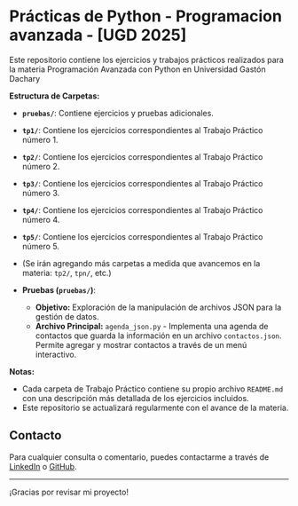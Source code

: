 # Prácticas de Python - Programacion avanzada - [UGD 2025]

Este repositorio contiene los ejercicios y trabajos prácticos realizados para la materia Programación Avanzada con Python en Universidad Gastón Dachary

**Estructura de Carpetas:**

- **`pruebas/`**: Contiene ejercicios y pruebas adicionales.
- **`tp1/`**: Contiene los ejercicios correspondientes al Trabajo Práctico número 1.
- **`tp2/`**: Contiene los ejercicios correspondientes al Trabajo Práctico número 2.
- **`tp3/`**: Contiene los ejercicios correspondientes al Trabajo Práctico número 3.
- **`tp4/`**: Contiene los ejercicios correspondientes al Trabajo Práctico número 4.
- **`tp5/`**: Contiene los ejercicios correspondientes al Trabajo Práctico número 5.
- (Se irán agregando más carpetas a medida que avancemos en la materia: `tp2/`, `tpn/`, etc.)

- **Pruebas (`pruebas/`)**:
  - **Objetivo:** Exploración de la manipulación de archivos JSON para la gestión de datos.
  - **Archivo Principal:** `agenda_json.py` - Implementa una agenda de contactos que guarda la información en un archivo `contactos.json`. Permite agregar y mostrar contactos a través de un menú interactivo.

**Notas:**

- Cada carpeta de Trabajo Práctico contiene su propio archivo `README.md` con una descripción más detallada de los ejercicios incluidos.
- Este repositorio se actualizará regularmente con el avance de la materia.

## Contacto

Para cualquier consulta o comentario, puedes contactarme a través de [LinkedIn](https://www.linkedin.com/in/nkaminski-profile/) o [GitHub](https://github.com/N-Kaminski).

---

¡Gracias por revisar mi proyecto!
